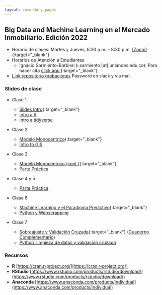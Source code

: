 ```yaml
---
layout: secondary_pages
---
```


## Big Data and Machine Learning en el Mercado Inmobiliario. Edición 2022 


- Horario de clases: Martes y Jueves, 6:30 p.m. – 8:30 p.m. [(Zoom)]( https://uniandes-edu-co.zoom.us/j/83424404755){:target="_blank"}
- Horarios de Atención a Estudiantes
	- Ignacio Sarmiento-Barbieri (i.sarmiento [at] uniandes.edu.co): Para hacer cita [click aqui](https://calendly.com/i-sarmiento/horarios-atencion-estudiantes){:target="_blank"}
- [Link repositorio grabaciones](https://uniandes.padlet.org/jsramirez20/geggds7tsctecb2w) Password en slack y via mail. 

### Slides de clase
- Clase 1
	- [Slides Intro](BDML/Lecture1.pdf){:target="_blank"}
	- [Intro a R](https://lectures-r.gitlab.io/big-data-202201/introduction-r/#/)
	- [Intro a tidyverse](https://lectures-r.gitlab.io/big-data-202201/tidyverse/)

- Clase 2
	- [Modelo Monocentrico](BDML/Lecture2.pdf){:target="_blank"}
	- [Intro to GIS](https://lectures-r.gitlab.io/big-data-202201/Introduction-GIS)

- Clase 3
	- [Modelo Monocentrico (cont.)](BDML/Lecture3.pdf){:target="_blank"}
	- [Parte Práctica](https://gitlab.com/R-class-code-store/big-data-202201)

- Clase 4 y 5
	- [Parte Práctica](https://gitlab.com/R-class-code-store/big-data-202201)

- Clase 6
	- [Machine Learning y el Paradigma Predictivo](BDML/Lecture6.pdf){:target="_blank"}
	- [Python y Webscrapping](https://github.com/ignaciomsarmiento/ignaciomsarmiento.github.io/blob/master/teaching/BDML/Introducci%C3%B3n%20a%20python%20y%20web%20scraping.ipynb)

- Clase 7
	- [Sobreajuste y Validación Cruzada](BDML/Lecture7_20221.pdf){:target="_blank"} ([Cuaderno Complementario](https://github.com/ignaciomsarmiento/ignaciomsarmiento.github.io/blob/master/teaching/BDML/Lecture07_Notebook.ipynb))
	- [Python, limpieza de datos y validación cruzada]()

### Recursos

- **R**  [https://cran.r-project.org/](https://cran.r-project.org/)
- **RStudio**  [https://www.rstudio.com/products/rstudio/download/](https://www.rstudio.com/products/rstudio/download/)
- **Anaconda** [https://www.anaconda.com/products/individual](https://www.anaconda.com/products/individual)
